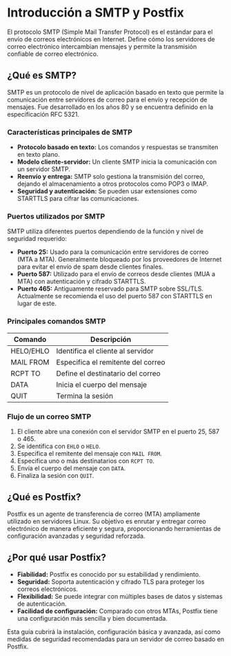 # Introducción a SMTP y Postfix

El protocolo SMTP (Simple Mail Transfer Protocol) es el estándar para el envío de correos electrónicos en Internet. Define cómo los servidores de correo electrónico intercambian mensajes y permite la transmisión confiable de correo electrónico.

## ¿Qué es SMTP?
SMTP es un protocolo de nivel de aplicación basado en texto que permite la comunicación entre servidores de correo para el envío y recepción de mensajes. Fue desarrollado en los años 80 y se encuentra definido en la especificación RFC 5321.

### Características principales de SMTP
- **Protocolo basado en texto:** Los comandos y respuestas se transmiten en texto plano.
- **Modelo cliente-servidor:** Un cliente SMTP inicia la comunicación con un servidor SMTP.
- **Reenvío y entrega:** SMTP solo gestiona la transmisión del correo, dejando el almacenamiento a otros protocolos como POP3 o IMAP.
- **Seguridad y autenticación:** Se pueden usar extensiones como STARTTLS para cifrar las comunicaciones.

### Puertos utilizados por SMTP
SMTP utiliza diferentes puertos dependiendo de la función y nivel de seguridad requerido:
- **Puerto 25:** Usado para la comunicación entre servidores de correo (MTA a MTA). Generalmente bloqueado por los proveedores de Internet para evitar el envío de spam desde clientes finales.
- **Puerto 587:** Utilizado para el envío de correos desde clientes (MUA a MTA) con autenticación y cifrado STARTTLS.
- **Puerto 465:** Antiguamente reservado para SMTP sobre SSL/TLS. Actualmente se recomienda el uso del puerto 587 con STARTTLS en lugar de este.

### Principales comandos SMTP
| Comando | Descripción |
|---------|-------------|
| HELO/EHLO | Identifica el cliente al servidor |
| MAIL FROM | Especifica el remitente del correo |
| RCPT TO | Define el destinatario del correo |
| DATA | Inicia el cuerpo del mensaje |
| QUIT | Termina la sesión |

### Flujo de un correo SMTP
1. El cliente abre una conexión con el servidor SMTP en el puerto 25, 587 o 465.
2. Se identifica con `EHLO` o `HELO`.
3. Especifica el remitente del mensaje con `MAIL FROM`.
4. Especifica uno o más destinatarios con `RCPT TO`.
5. Envía el cuerpo del mensaje con `DATA`.
6. Finaliza la sesión con `QUIT`.

## ¿Qué es Postfix?
Postfix es un agente de transferencia de correo (MTA) ampliamente utilizado en servidores Linux. Su objetivo es enrutar y entregar correo electrónico de manera eficiente y segura, proporcionando herramientas de configuración avanzadas y seguridad reforzada.

## ¿Por qué usar Postfix?
- **Fiabilidad:** Postfix es conocido por su estabilidad y rendimiento.
- **Seguridad:** Soporta autenticación y cifrado TLS para proteger los correos electrónicos.
- **Flexibilidad:** Se puede integrar con múltiples bases de datos y sistemas de autenticación.
- **Facilidad de configuración:** Comparado con otros MTAs, Postfix tiene una configuración más sencilla y bien documentada.

Esta guía cubrirá la instalación, configuración básica y avanzada, así como medidas de seguridad recomendadas para un servidor de correo basado en Postfix.

